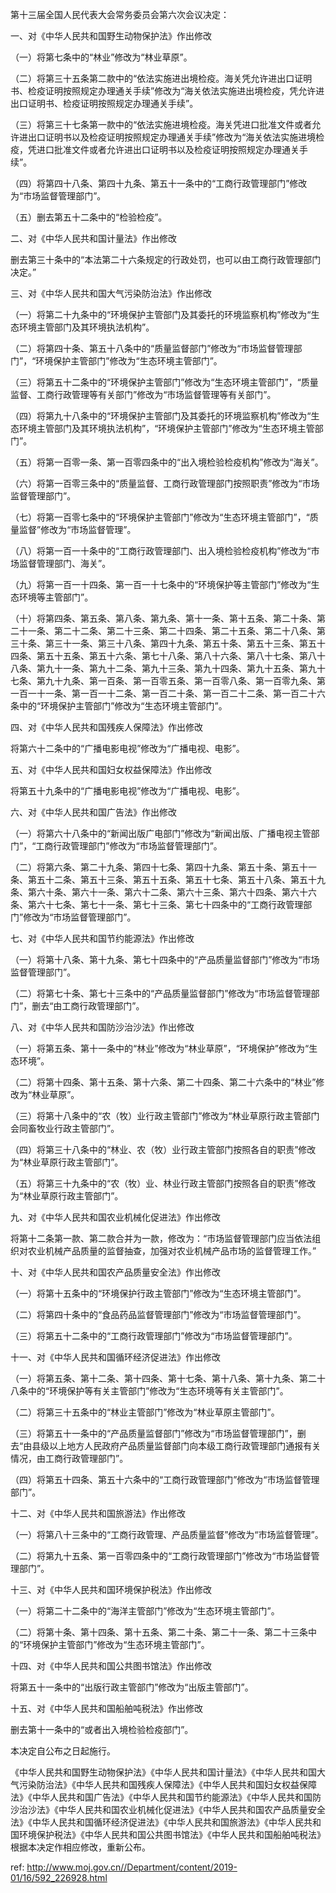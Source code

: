 第十三届全国人民代表大会常务委员会第六次会议决定：

一、对《中华人民共和国野生动物保护法》作出修改

（一）将第七条中的“林业”修改为“林业草原”。

（二）将第三十五条第二款中的“依法实施进出境检疫。海关凭允许进出口证明书、检疫证明按照规定办理通关手续”修改为“海关依法实施进出境检疫，凭允许进出口证明书、检疫证明按照规定办理通关手续”。

（三）将第三十七条第一款中的“依法实施进境检疫。海关凭进口批准文件或者允许进出口证明书以及检疫证明按照规定办理通关手续”修改为“海关依法实施进境检疫，凭进口批准文件或者允许进出口证明书以及检疫证明按照规定办理通关手续”。

（四）将第四十八条、第四十九条、第五十一条中的“工商行政管理部门”修改为“市场监督管理部门”。

（五）删去第五十二条中的“检验检疫”。

二、对《中华人民共和国计量法》作出修改

删去第三十条中的“本法第二十六条规定的行政处罚，也可以由工商行政管理部门决定。”

三、对《中华人民共和国大气污染防治法》作出修改

（一）将第二十九条中的“环境保护主管部门及其委托的环境监察机构”修改为“生态环境主管部门及其环境执法机构”。

（二）将第四十条、第五十八条中的“质量监督部门”修改为“市场监督管理部门”，“环境保护主管部门”修改为“生态环境主管部门”。

（三）将第五十二条中的“环境保护主管部门”修改为“生态环境主管部门”，“质量监督、工商行政管理等有关部门”修改为“市场监督管理等有关部门”。

（四）将第九十八条中的“环境保护主管部门及其委托的环境监察机构”修改为“生态环境主管部门及其环境执法机构”，“环境保护主管部门”修改为“生态环境主管部门”。

（五）将第一百零一条、第一百零四条中的“出入境检验检疫机构”修改为“海关”。

（六）将第一百零三条中的“质量监督、工商行政管理部门按照职责”修改为“市场监督管理部门”。

（七）将第一百零七条中的“环境保护主管部门”修改为“生态环境主管部门”，“质量监督”修改为“市场监督管理”。

（八）将第一百一十条中的“工商行政管理部门、出入境检验检疫机构”修改为“市场监督管理部门、海关”。

（九）将第一百一十四条、第一百一十七条中的“环境保护等主管部门”修改为“生态环境等主管部门”。

（十）将第四条、第五条、第八条、第九条、第十一条、第十五条、第二十条、第二十一条、第二十二条、第二十三条、第二十四条、第二十五条、第二十八条、第三十条、第三十一条、第三十八条、第四十九条、第五十条、第五十三条、第五十四条、第五十五条、第五十六条、第七十八条、第八十六条、第八十七条、第八十八条、第九十一条、第九十二条、第九十三条、第九十四条、第九十五条、第九十七条、第九十九条、第一百条、第一百零五条、第一百零八条、第一百零九条、第一百一十一条、第一百一十二条、第一百二十条、第一百二十二条、第一百二十六条中的“环境保护主管部门”修改为“生态环境主管部门”。

四、对《中华人民共和国残疾人保障法》作出修改

将第六十二条中的“广播电影电视”修改为“广播电视、电影”。

五、对《中华人民共和国妇女权益保障法》作出修改

将第五十九条中的“广播电影电视”修改为“广播电视、电影”。

六、对《中华人民共和国广告法》作出修改

（一）将第六十八条中的“新闻出版广电部门”修改为“新闻出版、广播电视主管部门”，“工商行政管理部门”修改为“市场监督管理部门”。

（二）将第六条、第二十九条、第四十七条、第四十九条、第五十条、第五十一条、第五十二条、第五十三条、第五十五条、第五十七条、第五十八条、第五十九条、第六十条、第六十一条、第六十二条、第六十三条、第六十四条、第六十六条、第六十七条、第七十一条、第七十三条、第七十四条中的“工商行政管理部门”修改为“市场监督管理部门”。

七、对《中华人民共和国节约能源法》作出修改

（一）将第十八条、第十九条、第七十四条中的“产品质量监督部门”修改为“市场监督管理部门”。

（二）将第七十条、第七十三条中的“产品质量监督部门”修改为“市场监督管理部门”，删去“由工商行政管理部门”。

八、对《中华人民共和国防沙治沙法》作出修改

（一）将第五条、第十一条中的“林业”修改为“林业草原”，“环境保护”修改为“生态环境”。

（二）将第十四条、第十五条、第十六条、第二十四条、第二十六条中的“林业”修改为“林业草原”。

（三）将第十八条中的“农（牧）业行政主管部门”修改为“林业草原行政主管部门会同畜牧业行政主管部门”。

（四）将第三十八条中的“林业、农（牧）业行政主管部门按照各自的职责”修改为“林业草原行政主管部门”。

（五）将第三十九条中的“农（牧）业、林业行政主管部门按照各自的职责”修改为“林业草原行政主管部门”。

九、对《中华人民共和国农业机械化促进法》作出修改

将第十二条第一款、第二款合并为一款，修改为：“市场监督管理部门应当依法组织对农业机械产品质量的监督抽查，加强对农业机械产品市场的监督管理工作。”

十、对《中华人民共和国农产品质量安全法》作出修改

（一）将第十五条中的“环境保护行政主管部门”修改为“生态环境主管部门”。

（二）将第四十条中的“食品药品监督管理部门”修改为“市场监督管理部门”。

（三）将第五十二条中的“工商行政管理部门”修改为“市场监督管理部门”。

十一、对《中华人民共和国循环经济促进法》作出修改

（一）将第五条、第十二条、第十四条、第十七条、第十八条、第十九条、第二十八条中的“环境保护等有关主管部门”修改为“生态环境等有关主管部门”。

（二）将第三十五条中的“林业主管部门”修改为“林业草原主管部门”。

（三）将第五十一条中的“产品质量监督部门”修改为“市场监督管理部门”，删去“由县级以上地方人民政府产品质量监督部门向本级工商行政管理部门通报有关情况，由工商行政管理部门”。

（四）将第五十四条、第五十六条中的“工商行政管理部门”修改为“市场监督管理部门”。

十二、对《中华人民共和国旅游法》作出修改

（一）将第八十三条中的“工商行政管理、产品质量监督”修改为“市场监督管理”。

（二）将第九十五条、第一百零四条中的“工商行政管理部门”修改为“市场监督管理部门”。

十三、对《中华人民共和国环境保护税法》作出修改

（一）将第二十二条中的“海洋主管部门”修改为“生态环境主管部门”。

（二）将第十条、第十四条、第十五条、第二十条、第二十一条、第二十三条中的“环境保护主管部门”修改为“生态环境主管部门”。

十四、对《中华人民共和国公共图书馆法》作出修改

将第五十一条中的“出版行政主管部门”修改为“出版主管部门”。

十五、对《中华人民共和国船舶吨税法》作出修改

删去第十一条中的“或者出入境检验检疫部门”。

本决定自公布之日起施行。

《中华人民共和国野生动物保护法》《中华人民共和国计量法》《中华人民共和国大气污染防治法》《中华人民共和国残疾人保障法》《中华人民共和国妇女权益保障法》《中华人民共和国广告法》《中华人民共和国节约能源法》《中华人民共和国防沙治沙法》《中华人民共和国农业机械化促进法》《中华人民共和国农产品质量安全法》《中华人民共和国循环经济促进法》《中华人民共和国旅游法》《中华人民共和国环境保护税法》《中华人民共和国公共图书馆法》《中华人民共和国船舶吨税法》根据本决定作相应修改，重新公布。

 ref: <http://www.moj.gov.cn//Department/content/2019-01/16/592_226928.html>